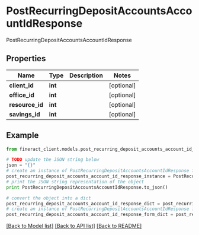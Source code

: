 # PostRecurringDepositAccountsAccountIdResponse

PostRecurringDepositAccountsAccountIdResponse

## Properties

Name | Type | Description | Notes
------------ | ------------- | ------------- | -------------
**client_id** | **int** |  | [optional] 
**office_id** | **int** |  | [optional] 
**resource_id** | **int** |  | [optional] 
**savings_id** | **int** |  | [optional] 

## Example

```python
from fineract_client.models.post_recurring_deposit_accounts_account_id_response import PostRecurringDepositAccountsAccountIdResponse

# TODO update the JSON string below
json = "{}"
# create an instance of PostRecurringDepositAccountsAccountIdResponse from a JSON string
post_recurring_deposit_accounts_account_id_response_instance = PostRecurringDepositAccountsAccountIdResponse.from_json(json)
# print the JSON string representation of the object
print PostRecurringDepositAccountsAccountIdResponse.to_json()

# convert the object into a dict
post_recurring_deposit_accounts_account_id_response_dict = post_recurring_deposit_accounts_account_id_response_instance.to_dict()
# create an instance of PostRecurringDepositAccountsAccountIdResponse from a dict
post_recurring_deposit_accounts_account_id_response_form_dict = post_recurring_deposit_accounts_account_id_response.from_dict(post_recurring_deposit_accounts_account_id_response_dict)
```
[[Back to Model list]](../README.md#documentation-for-models) [[Back to API list]](../README.md#documentation-for-api-endpoints) [[Back to README]](../README.md)


